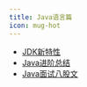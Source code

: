```yaml
---
title: Java语言篇
icon: mug-hot
---
```


- [JDK新特性](./JDK新特性.md)
- [Java进阶总结](./Java进阶总结.md)
- [Java面试八股文](./Java面试八股文.md)

